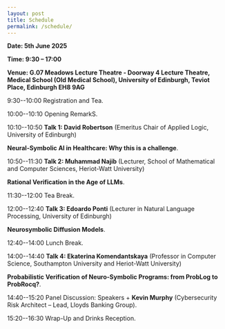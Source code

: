 ```yaml
---
layout: post
title: Schedule
permalink: /schedule/
---
```


**Date: 5th June 2025**

**Time: 9:30 – 17:00**

**Venue: G.07 Meadows Lecture Theatre - Doorway 4 Lecture Theatre, Medical School (Old Medical School), University of Edinburgh, Teviot Place, Edinburgh EH8 9AG**

9:30--10:00 Registration and Tea.

10:00--10:10 Opening RemarkS.

10:10--10:50 **Talk 1: David Robertson** (Emeritus Chair of Applied Logic, University of Edinburgh)
            
**Neural-Symbolic AI in Healthcare: Why this is a challenge**.

10:50--11:30 **Talk 2: Muhammad Najib** (Lecturer, School of Mathematical and Computer Sciences, Heriot-Watt University)

**Rational Verification in the Age of LLMs**.

11:30--12:00 Tea Break.

12:00--12:40 **Talk 3: Edoardo Ponti** (Lecturer in Natural Language Processing, University of Edinburgh)

**Neurosymbolic Diffusion Models**.

12:40--14:00 Lunch Break.

14:00--14:40 **Talk 4: Ekaterina Komendantskaya** (Professor in Computer Science, Southampton University and Heriot-Watt University)

**Probabilistic Verification of Neuro-Symbolic Programs: from ProbLog to ProbRocq?**.

14:40--15:20 Panel Discussion: Speakers + **Kevin Murphy** (Cybersecurity Risk Architect – Lead, Lloyds Banking Group).

15:20--16:30 Wrap-Up and Drinks Reception.


<!--
The Web Conference 2024 homepage for our workshop is [here](https://ed-nesy.github.io/2025/). The following schedule is based on Anywhere on Earth (AoE).

9:00--9:05AM **Opening remark:** Fengxiang He, on-site, "Online advertising in the AI era"

9:05--9:35AM **Invited talk:** Su Lin Blodgett, virtual, "Two Challenges for Equitable Language Technologies"

9:35--10:05AM **Invited talk:** Song Zuo, on-site, "Automation in Online Advertising Markets: Auctions and Efficiency"

10:05-10:35AM **Invited talk:** Maziar Gomrokchi, on-site, "AdCraft: An Advanced Reinforcement Learning Benchmark Environment for Search Engine Marketing Optimization"

10:35--11:05AM **Invited talk:** Rishabh Mehrotra, virtual, "Differential Impact on Stakeholder Outcomes on Multi-stakeholder Platforms"

11:05--11:35AM **Invited talk:** Olivier Jeunen, virtual, "Learning to Value, Bid for, and Auction Online Advertisements"

12:00--12.20PM **Contributed talk:** Yuzhu Chen, virtual, "Enhancing Diffusion Models through Intelligent Time-Stepping Optimization"

If you have any questions, please contact us via email:<br>
[ed-nesy-24-chairs@googlegroups.com](mailto:ed-nesy-24-chairs@googlegroups.com)
-->
